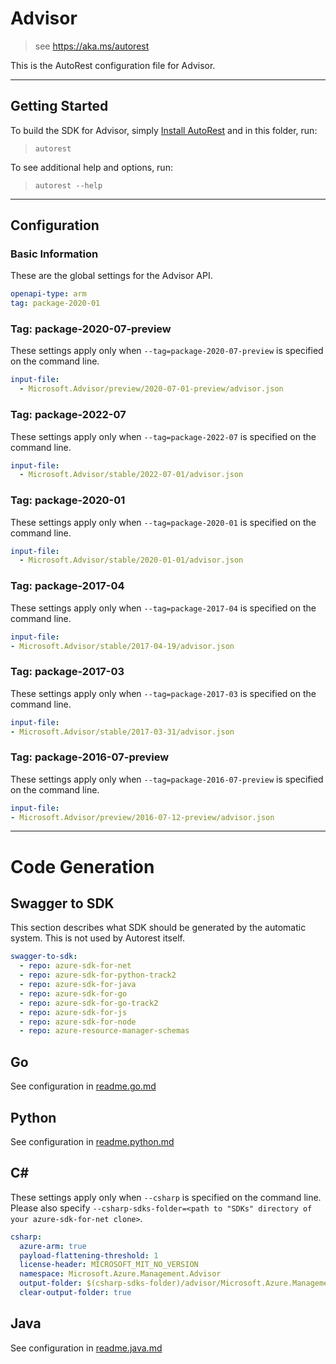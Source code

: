 # Advisor

> see https://aka.ms/autorest

This is the AutoRest configuration file for Advisor.

---

## Getting Started

To build the SDK for Advisor, simply [Install AutoRest](https://aka.ms/autorest/install) and in this folder, run:

> `autorest`

To see additional help and options, run:

> `autorest --help`

---

## Configuration

### Basic Information

These are the global settings for the Advisor API.

``` yaml
openapi-type: arm
tag: package-2020-01
```

### Tag: package-2020-07-preview

These settings apply only when `--tag=package-2020-07-preview` is specified on the command line.

```yaml $(tag) == 'package-2020-07-preview'
input-file:
  - Microsoft.Advisor/preview/2020-07-01-preview/advisor.json
```

### Tag: package-2022-07

These settings apply only when `--tag=package-2022-07` is specified on the command line.

```yaml $(tag) == 'package-2022-07-preview'
input-file:
  - Microsoft.Advisor/stable/2022-07-01/advisor.json
```

### Tag: package-2020-01

These settings apply only when `--tag=package-2020-01` is specified on the command line.

```yaml $(tag) == 'package-2020-01'
input-file:
  - Microsoft.Advisor/stable/2020-01-01/advisor.json
```
### Tag: package-2017-04

These settings apply only when `--tag=package-2017-04` is specified on the command line.

``` yaml $(tag) == 'package-2017-04'
input-file:
- Microsoft.Advisor/stable/2017-04-19/advisor.json
```

### Tag: package-2017-03

These settings apply only when `--tag=package-2017-03` is specified on the command line.

``` yaml $(tag) == 'package-2017-03'
input-file:
- Microsoft.Advisor/stable/2017-03-31/advisor.json
```

### Tag: package-2016-07-preview

These settings apply only when `--tag=package-2016-07-preview` is specified on the command line.

``` yaml $(tag) == 'package-2016-07-preview'
input-file:
- Microsoft.Advisor/preview/2016-07-12-preview/advisor.json
```

---

# Code Generation

## Swagger to SDK

This section describes what SDK should be generated by the automatic system.
This is not used by Autorest itself.

``` yaml $(swagger-to-sdk)
swagger-to-sdk:
  - repo: azure-sdk-for-net
  - repo: azure-sdk-for-python-track2
  - repo: azure-sdk-for-java
  - repo: azure-sdk-for-go
  - repo: azure-sdk-for-go-track2
  - repo: azure-sdk-for-js
  - repo: azure-sdk-for-node
  - repo: azure-resource-manager-schemas
```

## Go

See configuration in [readme.go.md](./readme.go.md)

## Python

See configuration in [readme.python.md](./readme.python.md)

## C#

These settings apply only when `--csharp` is specified on the command line.
Please also specify `--csharp-sdks-folder=<path to "SDKs" directory of your azure-sdk-for-net clone>`.

``` yaml $(csharp)
csharp:
  azure-arm: true
  payload-flattening-threshold: 1
  license-header: MICROSOFT_MIT_NO_VERSION
  namespace: Microsoft.Azure.Management.Advisor
  output-folder: $(csharp-sdks-folder)/advisor/Microsoft.Azure.Management.Advisor/src/Generated
  clear-output-folder: true
```

## Java

See configuration in [readme.java.md](./readme.java.md)



